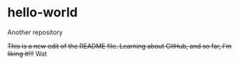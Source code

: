 # hello-world
Another repository

~~This is a new edit of the README file. Learning about GitHub, and so far, I'm liking it!!!~~
Wat
